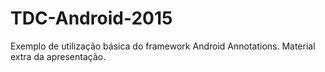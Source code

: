 # TDC-Android-2015
Exemplo de utilização básica do framework Android Annotations.
Material extra da apresentação.
